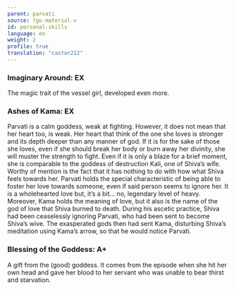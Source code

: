```yaml
---
parent: parvati
source: fgo-material-v
id: personal-skills
language: en
weight: 2
profile: true
translation: "castor212"
---
```


### Imaginary Around: EX

The magic trait of the vessel girl, developed even more.

### Ashes of Kama: EX

Parvati is a calm goddess, weak at fighting.
However, it does not mean that her heart too, is weak.
Her heart that think of the one she loves is stronger and its depth deeper than any manner of god.
If it is for the sake of those she loves, even if she should break her body or burn away her divinity, she will muster the strength to fight.
Even if it is only a blaze for a brief moment, she is comparable to the goddess of destruction Kali, one of Shiva’s wife.
Worthy of mention is the fact that it has nothing to do with how what Shiva feels towards her.
Parvati holds the special characteristic of being able to foster her love towards someone, even if said person seems to ignore her.
It is a wholehearted love but, it’s a bit… no, legendary level of heavy.
Moreover, Kama holds the meaning of love, but it also is the name of the god of love that Shiva burned to death. During his ascetic practice, Shiva had been ceaselessly ignoring Parvati, who had been sent to become Shiva’s wive.
The exasperated gods then had sent Kama, disturbing Shiva’s meditation using Kama’s arrow, so that he would notice Parvati.

### Blessing of the Goddess: A+

A gift from the (good) goddess.
It comes from the episode when she hit her own head and gave her blood to her servant who was unable to bear thirst and starvation.
